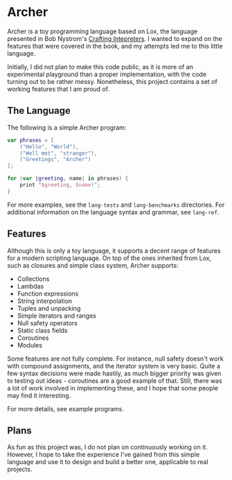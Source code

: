 # Archer

Archer is a toy programming language based on Lox, the language presented in Bob Nystrom's [Crafting Intepreters](https://www.craftinginterpreters.com/). I wanted to expand on the features that were covered in the book, and my attempts led me to this little language.

Initially, I did not plan to make this code public, as it is more of an experimental playground than a proper implementation, with the code turning out to be rather messy. Nonetheless, this project contains a set of working features that I am proud of.

## The Language

The following is a simple Archer program:

```kotlin
var phrases = [
    ("Hello", "World"),
    ("Well met", "stranger"),
    ("Greetings", "Archer")
];

for (var |greeting, name| in phrases) {
    print "$greeting, $name!";
}
```

For more examples, see the `lang-tests` and `lang-benchmarks` directories. For additional information on the language syntax and grammar, see `lang-ref`.

## Features

Although this is only a toy language, it supports a decent range of features for a modern scripting language. On top of the ones inherited from Lox, such as closures and simple class system, Archer supports:

* Collections
* Lambdas
* Function expressions
* String interpolation
* Tuples and unpacking
* Simple iterators and ranges
* Null safety operators
* Static class fields
* Coroutines
* Modules

Some features are not fully complete. For instance, null safety doesn't work with compound assignments, and the iterator system is very basic. Quite a few syntax decisions were made hastily, as much bigger priority was given to testing out ideas - coroutines are a good example of that. Still, there was a lot of work involved in implementing these, and I hope that some people may find it interesting.

For more details, see example programs.

## Plans

As fun as this project was, I do not plan on continuously working on it. However, I hope to take the experience I've gained from this simple language and use it to design and build a better one, applicable to real projects.
